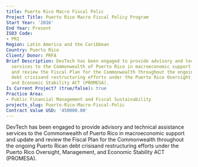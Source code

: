 ```yaml
---
title: Puerto Rico Macro Fiscal Polic
Project Title: Puerto Rico Macro Fiscal Policy Program
Start Year: '2016'
End Year: Present
ISO3 Code:
- PRI
Region: Latin America and the Caribbean
Country: Puerto Rico
Client/ Donor: PRFA
Brief Description: DevTech has been engaged to provide advisory and technical assistance
  services to the Commonwealth of Puerto Rico in macroeconomic support and update
  and review the Fiscal Plan for the Commonwealth throughout the ongoing Puerto Rican
  debt crisisand restructuring efforts under the Puerto Rico Oversight, Management,
  and Economic Stability ACT (PROMESA).
Is Current Project? (true/false): true
Practice Area:
- Public Financial Management and Fiscal Sustainability
projects_slug: Puerto-Rico-Macro-Fiscal-Polic
Contract Value USD: '450000.00'
---
```


DevTech has been engaged to provide advisory and technical assistance services to the Commonwealth of Puerto Rico in macroeconomic support and update and review the Fiscal Plan for the Commonwealth throughout the ongoing Puerto Rican debt crisisand restructuring efforts under the Puerto Rico Oversight, Management, and Economic Stability ACT (PROMESA).